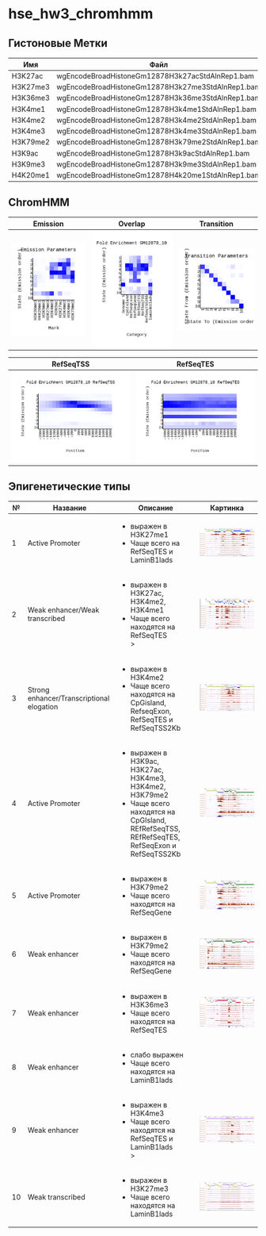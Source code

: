 # hse_hw3_chromhmm
## Гистоновые Метки
Имя | Файл
--- | ---
H3K27ac | wgEncodeBroadHistoneGm12878H3k27acStdAlnRep1.bam
H3K27me3 | wgEncodeBroadHistoneGm12878H3k27me3StdAlnRep1.bam
H3K36me3 | wgEncodeBroadHistoneGm12878H3k36me3StdAlnRep1.bam
H3K4me1 | wgEncodeBroadHistoneGm12878H3k4me1StdAlnRep1.bam
H3K4me2 | wgEncodeBroadHistoneGm12878H3k4me2StdAlnRep1.bam
H3K4me3 | wgEncodeBroadHistoneGm12878H3k4me3StdAlnRep1.bam
H3K79me2 | wgEncodeBroadHistoneGm12878H3k79me2StdAlnRep1.bam
H3K9ac | wgEncodeBroadHistoneGm12878H3k9acStdAlnRep1.bam
H3K9me3 | wgEncodeBroadHistoneGm12878H3k9me3StdAlnRep1.bam
H4K20me1 | wgEncodeBroadHistoneGm12878H4k20me1StdAlnRep1.bam
## ChromHMM

Emission | Overlap | Transition 
 --- | --- | ---
![Image](/data/emissions_10.png) | ![Image](/data/GM12878_10_overlap.png) | ![Image](/data/transitions_10.png)

RefSeqTSS | RefSeqTES 
 --- | --- 
![Image](/data/GM12878_10_RefSeqTSS_neighborhood.png) | ![Image](/data/GM12878_10_RefSeqTES_neighborhood.png)

## Эпигенетические типы
№ | Название | Описание | Картинка
 --- | --- | ---| ---
1 | Active Promoter | <ul><li> выражен в H3K27me1 </li><li> Чаще всего на RefSeqTES и LaminB1lads </li> | ![Image](/data/state_1.png)
2 | Weak enhancer/Weak transcribed | <ul><li> выражен в H3K27ac, H3K4me2, H3K4me1 </li><li> Чаще всего находятся на RefSeqTES </li>> | ![Image](/data/state_2.png)
3 | Strong enhancer/Transcriptional elogation | <ul><li> выражен в H3K4me2 </li><li> Чаще всего находятся на CpGisland, RefseqExon, RefSeqTES и RefSeqTSS2Kb </li> | ![Image](/data/state_3.png)
4 | Active Promoter | <ul><li> выражен в H3K9ac, H3K27ac, H3K4me3, H3K4me2, H3K79me2 </li><li> Чаще всего находятся на CpGIsland, REfRefSeqTSS, REfRefSeqTES, RefSeqExon и RefSeqTSS2Kb </li> | ![Image](/data/state_4.png)
5 | Active Promoter | <ul><li> выражен в H3K79me2 </li><li> Чаще всего находятся на RefSeqGene </li> | ![Image](/data/state_5.png)
6 | Weak enhancer | <ul><li> выражен в H3K79me2 </li><li> Чаще всего находятся на RefSeqGene  </li>| ![Image](/data/state_6.png)
7 | Weak enhancer | <ul><li> выражен в H3K36me3 </li><li> Чаще всего находятся на RefSeqTES </li>| ![Image](/data/state_7.png)
8 | Weak enhancer | <ul><li> слабо выражен </li><li> Чаще всего находятся на LaminB1lads </li> | 
9 | Weak enhancer | <ul><li> выражен в H3K4me3 </li><li> Чаще всего находятся на RefSeqTES и LaminB1lads </li>> | ![Image](/data/state_9.png)
10 | Weak transcribed | <ul><li> выражен в H3K27me3 </li><li> Чаще всего находятся на LaminB1lads </li> | ![Image](/data/state_10.png)
